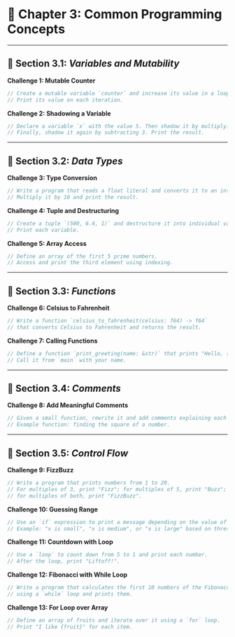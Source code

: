 # 📘 Chapter 3: Common Programming Concepts

---

## 🔹 Section 3.1: *Variables and Mutability*

**Challenge 1: Mutable Counter**

```rust
// Create a mutable variable `counter` and increase its value in a loop until it reaches 10.
// Print its value on each iteration.
```

**Challenge 2: Shadowing a Variable**

```rust
// Declare a variable `x` with the value 5. Then shadow it by multiplying it by 2.
// Finally, shadow it again by subtracting 3. Print the result.
```

---

## 🔹 Section 3.2: *Data Types*

**Challenge 3: Type Conversion**

```rust
// Write a program that reads a float literal and converts it to an integer.
// Multiply it by 10 and print the result.
```

**Challenge 4: Tuple and Destructuring**

```rust
// Create a tuple `(500, 6.4, 1)` and destructure it into individual variables.
// Print each variable.
```

**Challenge 5: Array Access**

```rust
// Define an array of the first 5 prime numbers.
// Access and print the third element using indexing.
```

---

## 🔹 Section 3.3: *Functions*

**Challenge 6: Celsius to Fahrenheit**

```rust
// Write a function `celsius_to_fahrenheit(celsius: f64) -> f64`
// that converts Celsius to Fahrenheit and returns the result.
```

**Challenge 7: Calling Functions**

```rust
// Define a function `print_greeting(name: &str)` that prints "Hello, {name}!".
// Call it from `main` with your name.
```

---

## 🔹 Section 3.4: *Comments*

**Challenge 8: Add Meaningful Comments**

```rust
// Given a small function, rewrite it and add comments explaining each step.
// Example function: finding the square of a number.
```

---

## 🔹 Section 3.5: *Control Flow*

**Challenge 9: FizzBuzz**

```rust
// Write a program that prints numbers from 1 to 20.
// For multiples of 3, print "Fizz"; for multiples of 5, print "Buzz";
// for multiples of both, print "FizzBuzz".
```

**Challenge 10: Guessing Range**

```rust
// Use an `if` expression to print a message depending on the value of a variable `x`.
// Example: "x is small", "x is medium", or "x is large" based on thresholds.
```

**Challenge 11: Countdown with Loop**

```rust
// Use a `loop` to count down from 5 to 1 and print each number.
// After the loop, print "Liftoff!".
```

**Challenge 12: Fibonacci with While Loop**

```rust
// Write a program that calculates the first 10 numbers of the Fibonacci sequence
// using a `while` loop and prints them.
```

**Challenge 13: For Loop over Array**

```rust
// Define an array of fruits and iterate over it using a `for` loop.
// Print "I like {fruit}" for each item.
```

